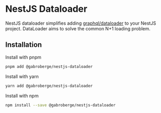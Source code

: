 # NestJS Dataloader

NestJS dataloader simplifies adding [graphql/dataloader](https://github.com/graphql/dataloader) to your NestJS project. DataLoader aims to solve the common N+1 loading problem.

## Installation

Install with pnpm

```bash
pnpm add @gabroberge/nestjs-dataloader
```

Install with yarn

```bash
yarn add @gabroberge/nestjs-dataloader
```

Install with npm

```bash
npm install --save @gabroberge/nestjs-dataloader
```
